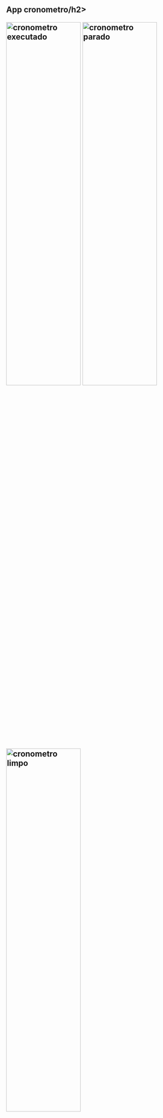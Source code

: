 <h2>App cronometro/h2>

<p align="left">
    <img width=200px height=50% src="https://i.imgur.com/P3qyJWN.png" alt="cronometro executado" />
    <img width=200px height=50% src="https://i.imgur.com/TqBfkUO.png" alt="cronometro parado" />
    <img width=200px height=50% src="https://i.imgur.com/FnVMqrO.png" alt="cronometro limpo" />
</p>